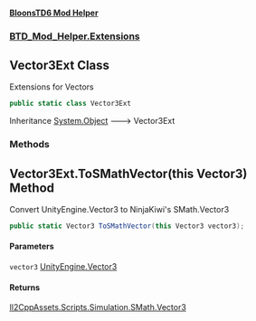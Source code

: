 #### [BloonsTD6 Mod Helper](README.md 'README')
### [BTD_Mod_Helper.Extensions](README.md#BTD_Mod_Helper.Extensions 'BTD_Mod_Helper.Extensions')

## Vector3Ext Class

Extensions for Vectors

```csharp
public static class Vector3Ext
```

Inheritance [System.Object](https://docs.microsoft.com/en-us/dotnet/api/System.Object 'System.Object') &#129106; Vector3Ext
### Methods

<a name='BTD_Mod_Helper.Extensions.Vector3Ext.ToSMathVector(thisVector3)'></a>

## Vector3Ext.ToSMathVector(this Vector3) Method

Convert UnityEngine.Vector3 to NinjaKiwi's SMath.Vector3

```csharp
public static Vector3 ToSMathVector(this Vector3 vector3);
```
#### Parameters

<a name='BTD_Mod_Helper.Extensions.Vector3Ext.ToSMathVector(thisVector3).vector3'></a>

`vector3` [UnityEngine.Vector3](https://docs.microsoft.com/en-us/dotnet/api/UnityEngine.Vector3 'UnityEngine.Vector3')

#### Returns
[Il2CppAssets.Scripts.Simulation.SMath.Vector3](https://docs.microsoft.com/en-us/dotnet/api/Il2CppAssets.Scripts.Simulation.SMath.Vector3 'Il2CppAssets.Scripts.Simulation.SMath.Vector3')